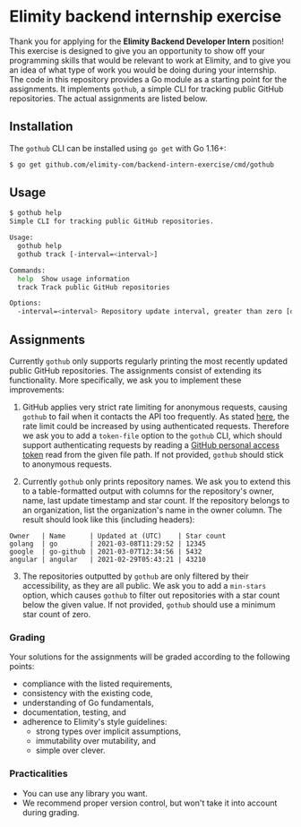 # Elimity backend internship exercise

Thank you for applying for the **Elimity Backend Developer Intern** position! This exercise is designed to give you an
opportunity to show off your programming skills that would be relevant to work at Elimity, and to give you an idea of
what type of work you would be doing during your internship. The code in this repository provides a Go module as a
starting point for the assignments. It implements `gothub`, a simple CLI for tracking public GitHub repositories. The
actual assignments are listed below.

## Installation

The `gothub` CLI can be installed using `go get` with Go 1.16+:

```sh
$ go get github.com/elimity-com/backend-intern-exercise/cmd/gothub
```

## Usage

```sh
$ gothub help
Simple CLI for tracking public GitHub repositories.

Usage:
  gothub help
  gothub track [-interval=<interval>]

Commands:
  help  Show usage information
  track Track public GitHub repositories

Options:
  -interval=<interval> Repository update interval, greater than zero [default: 10s]
```

## Assignments

Currently `gothub` only supports regularly printing the most recently updated public GitHub repositories. The
assignments consist of extending its functionality. More specifically, we ask you to implement these improvements:

1. GitHub applies very strict rate limiting for anonymous requests, causing `gothub` to fail when it contacts the API
   too frequently. As stated [here](https://docs.github.com/en/rest/reference/search#rate-limit), the rate limit could
   be increased by using authenticated requests. Therefore we ask you to add a `token-file` option to the `gothub` CLI,
   which should support authenticating requests by reading a
   [GitHub personal access token](https://docs.github.com/en/github/authenticating-to-github/creating-a-personal-access-token)
   read from the given file path. If not provided, `gothub` should stick to anonymous requests.

2. Currently `gothub` only prints repository names. We ask you to extend this to a table-formatted output with columns
   for the repository's owner, name, last update timestamp and star count. If the repository belongs to an organization,
   list the organization's name in the owner column. The result should look like this (including headers):

```
Owner   | Name      | Updated at (UTC)    | Star count
golang  | go        | 2021-03-08T11:29:52 | 12345
google  | go-github | 2021-03-07T12:34:56 | 5432
angular | angular   | 2021-02-29T05:43:21 | 43210
```

3. The repositories outputted by `gothub` are only filtered by their accessibility, as they are all public. We ask you
   to add a `min-stars` option, which causes `gothub` to filter out repositories with a star count below the given
   value. If not provided, `gothub` should use a minimum star count of zero.

### Grading

Your solutions for the assignments will be graded according to the following points:

- compliance with the listed requirements,
- consistency with the existing code,
- understanding of Go fundamentals,
- documentation, testing, and
- adherence to Elimity's style guidelines:
  - strong types over implicit assumptions,
  - immutability over mutability, and
  - simple over clever.

### Practicalities

- You can use any library you want.
- We recommend proper version control, but won't take it into account during grading.
